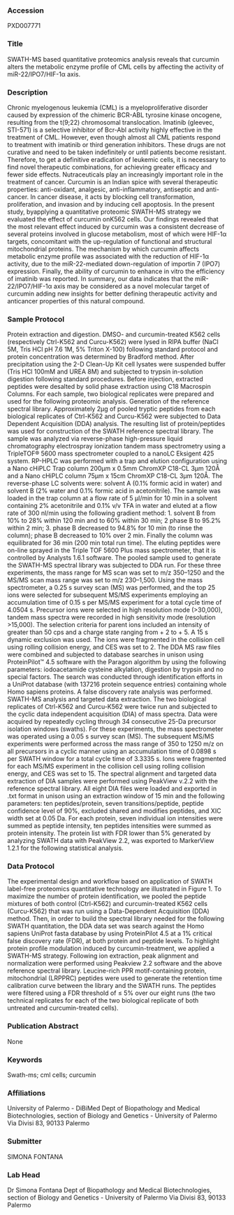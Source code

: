 ### Accession
PXD007771

### Title
SWATH-MS based quantitative proteomics analysis reveals that curcumin alters the metabolic enzyme profile of CML cells by affecting the activity of miR-22/IPO7/HIF-1α axis.

### Description
Chronic myelogenous leukemia (CML) is a myeloproliferative disorder caused by expression of the chimeric BCR-ABL tyrosine kinase oncogene, resulting from the t(9;22) chromosomal  translocation. Imatinib (gleevec, STI-571) is a selective inhibitor of Bcr-Abl activity highly effective in the treatment of CML. However, even though almost all CML patients respond to treatment with imatinib or third generation inhibitors. These drugs are not curative and need to be taken indefinitely or until patients become resistant. Therefore, to get a definitive eradication of leukemic cells, it is necessary to find novel therapeutic combinations, for achieving greater efficacy and fewer side effects.  Nutraceuticals play an increasingly important role in the treatment of cancer. Curcumin is an Indian spice with several therapeutic properties: anti-oxidant, analgesic, anti-inflammatory, antiseptic and anti-cancer. In cancer disease, it acts by blocking cell transformation, proliferation, and invasion and by inducing cell apoptosis. In the present study, byapplying a quantitative proteomic SWATH-MS strategy we evaluated the effect of curcumin onK562 cells. Our findings revealed that the most relevant effect induced by curcumin was a consistent decrease of several proteins involved in glucose metabolism, most of which were HIF-1α targets, concomitant with the up-regulation of functional and structural mitochondrial proteins. The mechanism by which curcumin affects metabolic enzyme profile  was associated with the reduction of HIF-1α activity, due  to the miR-22-mediated down-regulation of importin 7 (IPO7) expression. Finally, the ability of curcumin to enhance in vitro the efficiency of imatinib was reported. In summary, our data indicates that the miR-22/IPO7/HIF-1α axis may be considered as a novel molecular target of curcumin adding new insights for better defining therapeutic activity and anticancer properties of this natural compound.

### Sample Protocol
Protein extraction and digestion. DMSO- and curcumin-treated K562 cells (respectively Ctrl-K562 and Curcu-K562) were lysed in RIPA buffer (NaCl 5M, Tris HCl pH 7.6 1M, 5% Triton X-100) following standard protocol and protein concentration was determined by Bradford method. After precipitation using the 2-D Clean-Up Kit cell lysates were suspended buffer (Tris HCl 100mM and UREA 8M) and subjected to trypsin in-solution digestion following standard procedures. Before injection, extracted peptides were desalted by solid phase extraction using C18 Macrospin Columns. For each sample, two biological replicates were prepared and used for the following proteomic analysis.  Generation of the reference spectral library. Approximately 2μg of pooled tryptic peptides from each biological replicates of Ctrl-K562 and Curcu-K562 were subjected to Data Dependent Acquisition (DDA) analysis. The resulting list of protein/peptides was used for construction of the SWATH reference spectral library. The sample was analyzed via reverse-phase high-pressure liquid chromatography electrospray ionization tandem mass spectrometry using a TripleTOF® 5600 mass spectrometer coupled to a nanoLC Eksigent 425 system. RP-HPLC was performed with a trap and elution configuration using a Nano cHiPLC Trap column 200µm x 0.5mm ChromXP C18-CL 3µm 120Å and a Nano cHiPLC column 75µm x 15cm ChromXP C18-CL 3µm 120Å. The reverse-phase LC solvents were: solvent A (0.1% formic acid in water) and solvent B (2% water and 0.1% formic acid in acetonitrile). The sample was loaded in the trap column at a flow rate of 5 μl/min for 10 min in a solvent containing 2% acetonitrile and 0.1% v/v TFA in water and eluted at a flow rate of 300 nl/min using the following gradient method: 1. solvent B from 10% to 28% within 120 min and to 60% within 30 min; 2 phase B to 95.2% within 2 min; 3. phase B decreased to 94.8% for 10 min (to rinse the column); phase B decreased to 10% over 2 min. Finally the column was equilibrated for 36 min (200 min total run time). The eluting peptides were on-line sprayed in the Triple TOF 5600 Plus mass spectrometer, that it is controlled by Analysts 1.6.1 software. The pooled sample used to generate the SWATH-MS spectral library was subjected to DDA run. For these three experiments, the mass range for MS scan was set to m/z 350–1250 and the MS/MS scan mass range was set to m/z 230–1,500. Using the mass spectrometer, a 0.25 s survey scan (MS) was performed, and the top 25 ions were selected for subsequent MS/MS experiments employing an accumulation time of 0.15 s per MS/MS experiment for a total cycle time of 4.0504 s. Precursor ions were selected in high resolution mode (>30,000), tandem mass spectra were recorded in high sensitivity mode (resolution >15,000). The selection criteria for parent ions included an intensity of greater than 50 cps and a charge state ranging from + 2 to + 5. A 15 s dynamic exclusion was used. The ions were fragmented in the collision cell using rolling collision energy, and CES was set to 2. The DDA MS raw files were combined and subjected to database searches in unison using ProteinPilot™ 4.5 software with the Paragon algorithm by using the following parameters: iodoacetamide cysteine alkylation, digestion by trypsin and no special factors. The search was conducted through identification efforts in a UniProt database (with 137216 protein sequence entries) containing whole Homo sapiens proteins. A false discovery rate analysis was performed.  SWATH-MS analysis and targeted data extraction. The two biological replicates of Ctrl-K562 and Curcu-K562 were twice run and subjected to the cyclic data independent acquisition (DIA) of mass spectra. Data were acquired by repeatedly cycling through 34 consecutive 25-Da precursor isolation windows (swaths). For these experiments, the mass spectrometer was operated using a 0.05 s survey scan (MS). The subsequent MS/MS experiments were performed across the mass range of 350 to 1250 m/z on all precursors in a cyclic manner using an accumulation time of 0.0898 s per SWATH window for a total cycle time of 3.3335 s. Ions were fragmented for each MS/MS experiment in the collision cell using rolling collision energy, and CES was set to 15. The spectral alignment and targeted data extraction of DIA samples were performed using PeakView v.2.2  with the reference spectral library. All eight DIA files were loaded and exported in .txt format in unison using an extraction window of 15 min and the following parameters: ten peptides/protein, seven transitions/peptide, peptide confidence level of 90%, excluded shared and modifies peptides, and XIC width set at 0.05 Da. For each protein, seven individual ion intensities were summed as peptide intensity, ten peptides intensities were summed as protein intensity. The protein list with FDR lower than 5% generated by analyzing SWATH data with PeakView 2.2, was exported to MarkerView 1.2.1 for the following statistical analysis.

### Data Protocol
The experimental design and workflow based on application of SWATH label-free proteomics quantitative technology are illustrated in Figure 1. To maximize the number of protein identification, we pooled the peptide mixtures of both control (Ctrl-K562) and curcumin-treated K562 cells (Curcu-K562) that was run using a Data-Dependent Acquisition (DDA) method. Then, in order to build the spectral library needed for the following SWATH quantitation, the DDA data set was search against the Homo sapiens UniProt fasta database by using ProteinPilot 4.5 at a 1% critical false discovery rate (FDR), at both protein and peptide levels. To highlight protein profile modulation induced by curcumin-treatment, we applied a SWATH-MS strategy. Following ion extraction, peak alignment and normalization were performed using Peakview 2.2 software and the above reference spectral library. Leucine-rich PPR motif-containing protein, mitochondrial (LRPPRC) peptides were used to generate the retention time calibration curve between the library and the SWATH runs. The peptides were filtered using a FDR threshold of ≤ 5% over our eight runs (the two technical replicates for each of the two biological replicate of both untreated and curcumin-treated cells).

### Publication Abstract
None

### Keywords
Swath-ms; cml cells; curcumin

### Affiliations
University of Palermo - DiBiMed
Dept of Biopathology and Medical Biotechnologies, section of Biology and Genetics - University of Palermo Via Divisi 83, 90133 Palermo

### Submitter
SIMONA FONTANA

### Lab Head
Dr Simona Fontana
Dept of Biopathology and Medical Biotechnologies, section of Biology and Genetics - University of Palermo Via Divisi 83, 90133 Palermo



